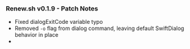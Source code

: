 ### Renew.sh v0.1.9 - Patch Notes
- Fixed dialogExitCode variable typo
- Removed `-o` flag from dialog command, leaving default SwiftDialog behavior in place
- 